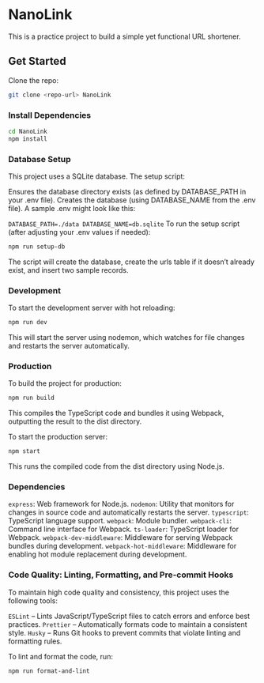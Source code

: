 # NanoLink

This is a practice project to build a simple yet functional URL shortener.

## Get Started

Clone the repo:

```sh
git clone <repo-url> NanoLink
```

### Install Dependencies

```sh
cd NanoLink
npm install
```

### Database Setup
This project uses a SQLite database. The setup script:

Ensures the database directory exists (as defined by DATABASE_PATH in your .env file).
Creates the database (using DATABASE_NAME from the .env file).
A sample .env might look like this:

`
DATABASE_PATH=./data
DATABASE_NAME=db.sqlite
`
To run the setup script (after adjusting your .env values if needed):

```sh
npm run setup-db
```
The script will create the database, create the urls table if it doesn’t already exist, and insert two sample records.

### Development

To start the development server with hot reloading:

```sh
npm run dev
```

This will start the server using nodemon, which watches for file changes and restarts the server automatically.

### Production

To build the project for production:

```sh
npm run build
```

This compiles the TypeScript code and bundles it using Webpack, outputting the result to the dist directory.

To start the production server:

```sh
npm start
```

This runs the compiled code from the dist directory using Node.js.

### Dependencies

`express`: Web framework for Node.js.
`nodemon`: Utility that monitors for changes in source code and automatically restarts the server.
`typescript`: TypeScript language support.
`webpack`: Module bundler.
`webpack-cli`: Command line interface for Webpack.
`ts-loader`: TypeScript loader for Webpack.
`webpack-dev-middleware`: Middleware for serving Webpack bundles during development.
`webpack-hot-middleware`: Middleware for enabling hot module replacement during development.

### Code Quality: Linting, Formatting, and Pre-commit Hooks
To maintain high code quality and consistency, this project uses the following tools:

`ESLint` – Lints JavaScript/TypeScript files to catch errors and enforce best practices.
`Prettier` – Automatically formats code to maintain a consistent style.
`Husky` – Runs Git hooks to prevent commits that violate linting and formatting rules.

To lint and format the code, run:

```sh
npm run format-and-lint
```